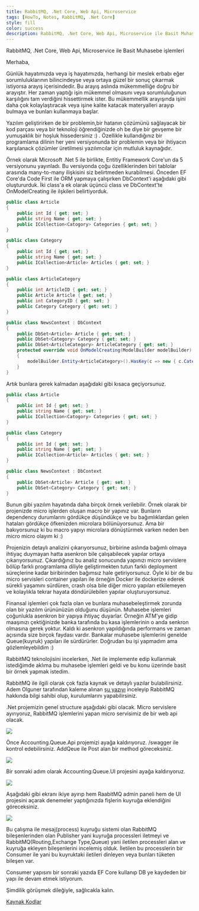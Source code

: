 ```yaml
---
title: RabbitMQ, .Net Core, Web Api, Microservice
tags: [HowTo, Notes, RabbitMQ, .Net Core]
style: fill
color: success
description: RabbitMQ, .Net Core, Web Api, Microservice ile Basit Muhasebe işlemleri
---
```


RabbitMQ, .Net Core, Web Api, Microservice ile Basit Muhasebe işlemleri

Merhaba,
  
  Günlük hayatımızda veya iş hayatımızda, herhangi bir meslek erbabı eğer sorumluluklarının bilincindeyse veya ortaya güzel bir sonuç çıkarmak istiyorsa arayış içerisindedir.
Bu arayış aslında mükemmelliğe doğru bir arayıştır. Her zaman yaptığı işin mükemmel olmasını veya sorumluluğunun karşılığını tam verdiğini hissettirmek ister. Bu mükemmellik arayışında işini daha çok kolaylaştıracak veya işine kalite katacak materyalleri arayıp bulmaya ve bunları kullanmaya başlar. 
  
  Yazılım geliştirirken de bir problemin,bir hatanın çözümünü sağlayacak bir kod parçası veya bir teknoloji öğrendiğinizde oh be diye bir gevşeme bir yumuşaklık bir hoşluk hissedersiniz :) . Özellikle kullandığınız bir programlama dilinin her yeni versiyonunda bir problemin veya bir ihtiyacın karşılanack çözümler üretilmesi yazılımcılar için mutluluk kaynağıdır.
  
  Örnek olarak Microsoft .Net 5 ile birlikte, Entitiy Framework Core'un da 5 versiyonunu yayınladı. Bu versiyonda çoğu özelliklerinden biri tablolar arasında many-to-many ilişkisini siz belirtmeden kurabilmesi.
Önceden EF Core'da Code First ile ORM yapmaya çalışırken DbContext'i aşağıdaki gibi oluştururduk. İki class'a ek olarak üçüncü class ve DbContext'te OnModelCreating ile ilşkileri belirtiyorduk.

```csharp
public class Article
{
    public int Id { get; set; }
    public string Name { get; set; }
    public ICollection<Catogory> Categories { get; set; }
}

public class Category
{
    public int Id { get; set; }
    public string Name { get; set; }
    public ICollection<Article> Articles { get; set; }
}

public class ArticleCategory
{
    public int ArticleID { get; set; }
    public Article Article { get; set; }
    public int CategoryID { get; set; }
    public Category Category { get; set; }
}

public class NewsContext : DbContext
{
    public DbSet<Article> Article { get; set; }
    public DbSet<Category> Category { get; set; }
    public DbSet<ArticleCategory> ArticleCategory { get; set; }
    protected override void OnModelCreating(ModelBuilder modelBuilder)
    {
        modelBuilder.Entity<ArticleCategory>().HasKey(c => new { c.CategoryID, c.PostID });
    }
}

```

Artık bunlara gerek kalmadan aşağıdaki gibi kısaca geçiyorsunuz.
```csharp
public class Article
{
    public int Id { get; set; }
    public string Name { get; set; }
    public ICollection<Catogory> Categories { get; set; }
}

public class Category
{
    public int Id { get; set; }
    public string Name { get; set; }
    public ICollection<Article> Articles { get; set; }
}

public class NewsContext : DbContext
{
    public DbSet<Article> Article { get; set; }
    public DbSet<Category> Category { get; set; }
}

```

  Bunun gibi yazılım hayatında daha birçok örnek verilebilir. Örnek olarak bir projenizde micro işlerden oluşan macro bir yapınız var. Bunların dependency durumlarını gördükçe düşündükçe ve bu bağımlıklardan gelen hataları gördükçe öfkenizden microlara bölünüyorsunuz. Ama bir bakıyorsunuz ki bu macro yapıyı microlara dönüştürmek varken neden ben micro micro olayım ki :)
  
  Projenizin detaylı analizini çıkarıyorsunuz, birbirine aslında bağımlı olmaya ihtiyaç duymayan hatta asenkron bile çalışabilecek yapılar ortaya çıkarıyorsunuz. Çıkardığınız bu analiz sonucunda yapınızı micro servislere bölüp farklı programlama diliyle geliştirmekten tutun farklı deployment süreçlerine kadar biribirinden bağımsız hale getiriyorsunuz. Öyle ki bir de bu micro servisleri container yapıları ile örneğin Docker ile dockerize ederek sürekli yaşamını sürdüren, crash olsa bile diğer micro yapıları etkilemeyen ve kolaylıkla tekrar hayata döndürülebilen yapılar oluşturuyorsunuz. 
  
  Finansal işlemleri çok fazla olan ve bunlara muhasebeleştirmek zorunda olan bir yazılım ürününüzün olduğunu düşünün. Muhasebe işlemleri çoğunlukla asenkron bir yapıya ihtiyaç duyarlar. Örneğin ATM'ye gidip maaşınızı çektiğinizde banka tarafında bu kasa işlemlerinin o anda senkron olmasına gerek yoktur. Kaldı ki asenkron yapıldığında performans ve zaman açısında size birçok faydası vardır. Bankalar muhasebe işlemlerini genelde Queue(kuyruk) yapıları ile sürdürürler. Doğrudan bu işi yapmadım ama gözlemleyebildim :)
  
  RabbitMQ teknolojisini incelerken, .Net ile implemente edip kullanmak istediğimde aklıma bu muhasebe işlemleri geldi ve bu konu üzerinde basit bir örnek yapmak istedim.
  
  RabbitMQ ile ilgili olarak çok fazla kaynak ve detaylı yazılar bulabilirsiniz. Adem Olguner tarafından kaleme alınan [şu yazıyı](https://medium.com/@ademolguner/rabbitmq-nedir-nas%C4%B1l-kurulur-nas%C4%B1l-konfig%C3%BCre-edilir-ea596a7c1c08) inceleyip RabbitMQ hakkında bilgi sahibi olup, kurulumlarını yapabilirsiniz.
  
  .Net projemizin genel structure aşağıdaki gibi olacak. Micro servislere ayırıyoruz, RabbitMQ işlemlerini yapan micro servisimiz de bir web api olacak. 
  
  ![](https://github.com/ydemircali/ydemircali.github.io/blob/main/_posts/accounting_project_structure.PNG?raw=true)
  
  Önce Accounting.Queue.Api projemizi ayağa kaldırıyoruz. /swagger ile kontrol edebilirsiniz. AddQeue ile Post alan bir method göreceksiniz.
  
  ![](https://github.com/ydemircali/ydemircali.github.io/blob/main/_posts/accounting_api_swagger.PNG?raw=true)
  
  Bir sonraki adım olarak Accounting.Queue.UI projesini ayağa kaldırıyoruz.
  
  ![](https://github.com/ydemircali/ydemircali.github.io/blob/main/_posts/accounting_ui.PNG?raw=true)
  
  Aşağıdaki gibi ekranı ikiye ayırıp hem RaabitMQ admin paneli hem de UI projesini açarak denemeler yaptığınızda fişlerin kuyruğa eklendiğini göreceksiniz.
  
  ![](https://github.com/ydemircali/ydemircali.github.io/blob/main/_posts/accounting_demo.gif?raw=true)
  
  Bu çalışma ile mesaj(process) kuyruğu sistemi olan RabbitMQ bileşenlerinden olan Publisher yani kuyruğa processleri iletmeyi ve RabbitMQ(Routing,Exchange Type,Queue) yani iletilen processleri alan ve kuyruğa ekleyen bileşenlerini incelemiş olduk. İletilen bu processlerin bir Consumer ile yani bu kuyruktaki iletileri dinleyen veya bunları tüketen bileşen var. 
  
  Consumer yapısını bir sonraki yazıda EF Core kullanıp DB ye kaydeden bir yapı ile devam etmek istiyorum.
  
  Şimdilik görüşmek dileğiyle, sağlıcakla kalın.

  
  [Kaynak Kodlar](https://github.com/ydemircali/AccountingRabbitMQ)
